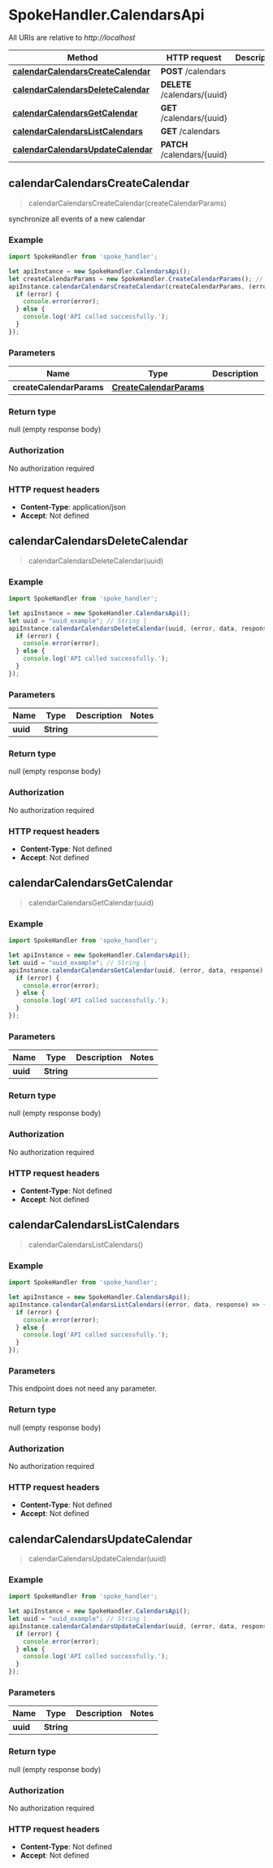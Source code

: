 # SpokeHandler.CalendarsApi

All URIs are relative to *http://localhost*

Method | HTTP request | Description
------------- | ------------- | -------------
[**calendarCalendarsCreateCalendar**](CalendarsApi.md#calendarCalendarsCreateCalendar) | **POST** /calendars | 
[**calendarCalendarsDeleteCalendar**](CalendarsApi.md#calendarCalendarsDeleteCalendar) | **DELETE** /calendars/{uuid} | 
[**calendarCalendarsGetCalendar**](CalendarsApi.md#calendarCalendarsGetCalendar) | **GET** /calendars/{uuid} | 
[**calendarCalendarsListCalendars**](CalendarsApi.md#calendarCalendarsListCalendars) | **GET** /calendars | 
[**calendarCalendarsUpdateCalendar**](CalendarsApi.md#calendarCalendarsUpdateCalendar) | **PATCH** /calendars/{uuid} | 



## calendarCalendarsCreateCalendar

> calendarCalendarsCreateCalendar(createCalendarParams)



synchronize all events of a new calendar

### Example

```javascript
import SpokeHandler from 'spoke_handler';

let apiInstance = new SpokeHandler.CalendarsApi();
let createCalendarParams = new SpokeHandler.CreateCalendarParams(); // CreateCalendarParams | 
apiInstance.calendarCalendarsCreateCalendar(createCalendarParams, (error, data, response) => {
  if (error) {
    console.error(error);
  } else {
    console.log('API called successfully.');
  }
});
```

### Parameters


Name | Type | Description  | Notes
------------- | ------------- | ------------- | -------------
 **createCalendarParams** | [**CreateCalendarParams**](CreateCalendarParams.md)|  | 

### Return type

null (empty response body)

### Authorization

No authorization required

### HTTP request headers

- **Content-Type**: application/json
- **Accept**: Not defined


## calendarCalendarsDeleteCalendar

> calendarCalendarsDeleteCalendar(uuid)



### Example

```javascript
import SpokeHandler from 'spoke_handler';

let apiInstance = new SpokeHandler.CalendarsApi();
let uuid = "uuid_example"; // String | 
apiInstance.calendarCalendarsDeleteCalendar(uuid, (error, data, response) => {
  if (error) {
    console.error(error);
  } else {
    console.log('API called successfully.');
  }
});
```

### Parameters


Name | Type | Description  | Notes
------------- | ------------- | ------------- | -------------
 **uuid** | **String**|  | 

### Return type

null (empty response body)

### Authorization

No authorization required

### HTTP request headers

- **Content-Type**: Not defined
- **Accept**: Not defined


## calendarCalendarsGetCalendar

> calendarCalendarsGetCalendar(uuid)



### Example

```javascript
import SpokeHandler from 'spoke_handler';

let apiInstance = new SpokeHandler.CalendarsApi();
let uuid = "uuid_example"; // String | 
apiInstance.calendarCalendarsGetCalendar(uuid, (error, data, response) => {
  if (error) {
    console.error(error);
  } else {
    console.log('API called successfully.');
  }
});
```

### Parameters


Name | Type | Description  | Notes
------------- | ------------- | ------------- | -------------
 **uuid** | **String**|  | 

### Return type

null (empty response body)

### Authorization

No authorization required

### HTTP request headers

- **Content-Type**: Not defined
- **Accept**: Not defined


## calendarCalendarsListCalendars

> calendarCalendarsListCalendars()



### Example

```javascript
import SpokeHandler from 'spoke_handler';

let apiInstance = new SpokeHandler.CalendarsApi();
apiInstance.calendarCalendarsListCalendars((error, data, response) => {
  if (error) {
    console.error(error);
  } else {
    console.log('API called successfully.');
  }
});
```

### Parameters

This endpoint does not need any parameter.

### Return type

null (empty response body)

### Authorization

No authorization required

### HTTP request headers

- **Content-Type**: Not defined
- **Accept**: Not defined


## calendarCalendarsUpdateCalendar

> calendarCalendarsUpdateCalendar(uuid)



### Example

```javascript
import SpokeHandler from 'spoke_handler';

let apiInstance = new SpokeHandler.CalendarsApi();
let uuid = "uuid_example"; // String | 
apiInstance.calendarCalendarsUpdateCalendar(uuid, (error, data, response) => {
  if (error) {
    console.error(error);
  } else {
    console.log('API called successfully.');
  }
});
```

### Parameters


Name | Type | Description  | Notes
------------- | ------------- | ------------- | -------------
 **uuid** | **String**|  | 

### Return type

null (empty response body)

### Authorization

No authorization required

### HTTP request headers

- **Content-Type**: Not defined
- **Accept**: Not defined

